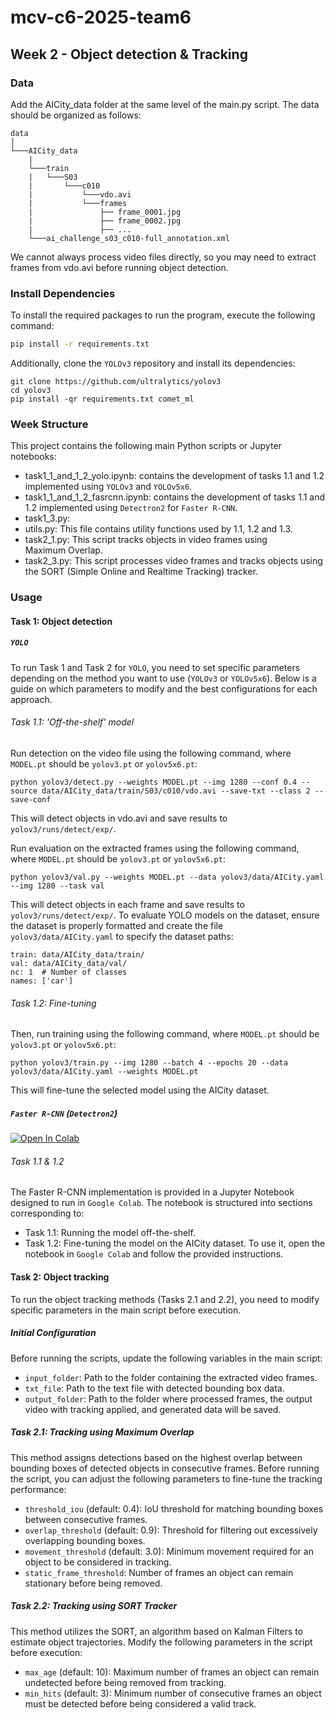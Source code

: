 # mcv-c6-2025-team6

## Week 2 - Object detection & Tracking

### Data
Add the AICity_data folder at the same level of the main.py script. The data should be organized as follows:

```
data
│
└───AICity_data
    |
    └───train
    |   └───S03
    |       └───c010
    |           └───vdo.avi
    |           └───frames
    |               ├── frame_0001.jpg
    |               ├── frame_0002.jpg
    |               ├── ...
    └───ai_challenge_s03_c010-full_annotation.xml
```
We cannot always process video files directly, so you may need to extract frames from vdo.avi before running object detection.
### Install Dependencies
To install the required packages to run the program, execute the following command:

```bash
pip install -r requirements.txt
```
Additionally, clone the `YOLOv3` repository and install its dependencies:
```
git clone https://github.com/ultralytics/yolov3
cd yolov3
pip install -qr requirements.txt comet_ml
```
### Week Structure
This project contains the following main Python scripts or Jupyter notebooks:
- task1_1_and_1_2_yolo.ipynb: contains the development of tasks 1.1 and 1.2 implemented using `YOLOv3` and `YOLOv5x6`.
- task1_1_and_1_2_fasrcnn.ipynb: contains the development of tasks 1.1 and 1.2 implemented using `Detectron2` for `Faster R-CNN`.
- task1_3.py:
- utils.py: This file contains utility functions used by 1.1, 1.2 and 1.3.
- task2_1.py: This script tracks objects in video frames using Maximum Overlap.
- task2_3.py: This script processes video frames and tracks objects using the SORT (Simple Online and Realtime Tracking) tracker.

### Usage
#### Task 1: Object detection
##### `YOLO` 
To run Task 1 and Task 2 for `YOLO`, you need to set specific parameters depending on the method you want to use (`YOLOv3` or `YOLOv5x6`). Below is a guide on which parameters to modify and the best configurations for each approach.
###### Task 1.1: 'Off-the-shelf' model
Run detection on the video file using the following command, where `MODEL.pt` should be `yolov3.pt` or `yolov5x6.pt`:
```
python yolov3/detect.py --weights MODEL.pt --img 1280 --conf 0.4 --source data/AICity_data/train/S03/c010/vdo.avi --save-txt --class 2 --save-conf
```
This will detect objects in vdo.avi and save results to `yolov3/runs/detect/exp/`.

Run evaluation on the extracted frames using the following command, where `MODEL.pt` should be `yolov3.pt` or `yolov5x6.pt`:
```
python yolov3/val.py --weights MODEL.pt --data yolov3/data/AICity.yaml --img 1280 --task val
```
This will detect objects in each frame and save results to `yolov3/runs/detect/exp/`.
To evaluate YOLO models on the dataset, ensure the dataset is properly formatted and create the file `yolov3/data/AICity.yaml` to specify the dataset paths:
```
train: data/AICity_data/train/
val: data/AICity_data/val/
nc: 1  # Number of classes
names: ['car']
```
###### Task 1.2: Fine-tuning
Then, run training using the following command, where `MODEL.pt` should be `yolov3.pt` or `yolov5x6.pt`:
```
python yolov3/train.py --img 1280 --batch 4 --epochs 20 --data yolov3/data/AICity.yaml --weights MODEL.pt
```
This will fine-tune the selected model using the AICity dataset.
##### `Faster R-CNN` (`Detectron2`) 
[![Open In Colab](https://colab.research.google.com/assets/colab-badge.svg)](https://colab.research.google.com/drive/1F7qtLkDfGcMvYYJG6vzCo8pLxjUnfVPS?usp=sharing)

###### Task 1.1 & 1.2
The Faster R-CNN implementation is provided in a Jupyter Notebook designed to run in `Google Colab`. The notebook is structured into sections corresponding to:
- Task 1.1: Running the model off-the-shelf.
- Task 1.2: Fine-tuning the model on the AICity dataset.
To use it, open the notebook in `Google Colab` and follow the provided instructions.
#### Task 2: Object tracking
To run the object tracking methods (Tasks 2.1 and 2.2), you need to modify specific parameters in the main script before execution.
##### Initial Configuration
Before running the scripts, update the following variables in the main script:
- `input_folder`: Path to the folder containing the extracted video frames.
- `txt_file`: Path to the text file with detected bounding box data.
- `output_folder`: Path to the folder where processed frames, the output video with tracking applied, and generated data will be saved.
##### Task 2.1: Tracking using Maximum Overlap
This method assigns detections based on the highest overlap between bounding boxes of detected objects in consecutive frames.
Before running the script, you can adjust the following parameters to fine-tune the tracking performance:
- `threshold_iou` (default: 0.4): IoU threshold for matching bounding boxes between consecutive frames.
- `overlap_threshold` (default: 0.9): Threshold for filtering out excessively overlapping bounding boxes.
- `movement_threshold` (default: 3.0): Minimum movement required for an object to be considered in tracking.
- `static_frame_threshold`: Number of frames an object can remain stationary before being removed.
##### Task 2.2: Tracking using SORT Tracker
This method utilizes the SORT, an algorithm based on Kalman Filters to estimate object trajectories.
Modify the following parameters in the script before execution:
- `max_age` (default: 10): Maximum number of frames an object can remain undetected before being removed from tracking.
- `min_hits` (default: 3): Minimum number of consecutive frames an object must be detected before being considered a valid track.
